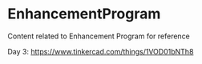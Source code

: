 # EnhancementProgram
Content related to Enhancement Program for reference

Day 3: https://www.tinkercad.com/things/1VOD01bNTh8
